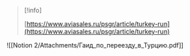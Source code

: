 > [!info]  
>  
> [https://www.aviasales.ru/psgr/article/turkey-run](https://www.aviasales.ru/psgr/article/turkey-run)  

![[Notion 2/Attachments/Гаид_по_переезду_в_Турцию.pdf]]